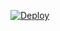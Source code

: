 
[![Deploy](https://www.herokucdn.com/deploy/button.svg)](https://heroku.com/deploy?template=https://github.com/SankiWizer/SankiVcbot)
